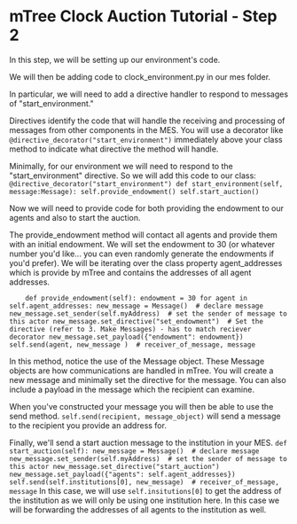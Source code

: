# mTree Clock Auction Tutorial - Step 2

In this step, we will be setting up our environment's code. 

We will then be adding code to clock_environment.py in our mes folder.

In particular, we will need to add a directive handler to respond to messages of "start_environment." 

Directives identify the code that will handle the receiving and processing of messages from other components in the MES. You will use a decorator like `@directive_decorator("start_environment")` immediately above your class method to indicate what directive the method will handle.

Minimally, for our environment we will need to respond to the "start_environment" directive. So we will add this code to our class:
`
@directive_decorator("start_environment")
def start_environment(self, message:Message):
    self.provide_endowment()
    self.start_auction()
`

Now we will need to provide code for both providing the endowment to our agents and also to start the auction.

The provide_endowment method will contact all agents and provide them with an initial endowment. We will set the endowment to 30 (or whatever number you'd like... you can even randomly generate the endowments if you'd prefer). We will be iterating over the class property agent_addresses which is provide by mTree and contains the addresses of all agent addresses.

`    
def provide_endowment(self):
    endowment = 30
    for agent in self.agent_addresses:
        new_message = Message()  # declare message
        new_message.set_sender(self.myAddress)  # set the sender of message to this actor
        new_message.set_directive("set_endowment")  # Set the directive (refer to 3. Make Messages) - has to match reciever decorator
        new_message.set_payload({"endowment": endowment})
        self.send(agent, new_message )  # receiver_of_message, message
`

In this method, notice the use of the Message object. These Message objects are how communications are handled in mTree. You will create a new message and minimally set the directive for the message. You can also include a payload in the message which the recipient can examine. 

When you've constructed your message you will then be able to use the send method. `self.send(recipient, message_object)` will send a message to the recipient you provide an address for.

Finally, we'll send a start auction message to the institution in your MES. 
`
def start_auction(self):
    new_message = Message()  # declare message
    new_message.set_sender(self.myAddress)  # set the sender of message to this actor
    new_message.set_directive("start_auction")
    new_message.set_payload({"agents": self.agent_addresses})
    self.send(self.institutions[0], new_message)  # receiver_of_message, message
`
In this case, we will use `self.insitutions[0]` to get the address of the institution as we will only be using one institution here. In this case we will be forwarding the addresses of all agents to the institution as well.